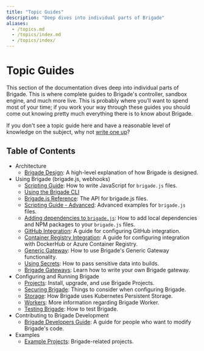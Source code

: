 ```yaml
---
title: "Topic Guides"
description: "Deep dives into individual parts of Brigade"
aliases:
  - /topics.md
  - /topics/index.md
  - /topics/index/
---
```


# Topic Guides

This section of the documentation dives deep into individual parts of Brigade. This is where complete guides to Brigade's controller, sandbox engine, and much more live. This is probably where you’ll want to spend most of your time; if you work your way through these guides you should come out knowing pretty much everything there is to know about Brigade.

If you don't see a topic guide here and have a reasonable level of knowledge on the subject, why not [write one up][write]?

## Table of Contents

- Architecture
  - [Brigade Design](design): A high-level explanation of how Brigade is designed.
- Using Brigade (brigade.js, webhooks)
  - [Scripting Guide](scripting): How to write JavaScript for `brigade.js` files.
  - [Using the Brigade CLI](brig)
  - [Brigade.js Reference](javascript): The API for brigade.js files.
  - [Scripting Guide - Advanced](scripting_advanced): Advanced examples for `brigade.js` files.
  - [Adding dependencies to `brigade.js`](dependencies): How to add local dependencies and NPM packages to your `brigade.js` files.
  - [GitHub Integration](github): A guide for configuring GitHub integration.
  - [Container Registry Integration](dockerhub): A guide for configuring integration with DockerHub or Azure Container Registry.
  - [Generic Gateway](genericgateway): How to use Brigade's Generic Gateway functionality.
  - [Using Secrets](secrets): How to pass sensitive data into builds.
  - [Brigade Gateways](gateways): Learn how to write your own Brigade gateway.
- Configuring and Running Brigade
  - [Projects](projects): Install, upgrade, and use Brigade Projects.
  - [Securing Brigade](security): Things to consider when configuring Brigade.
  - [Storage](storage): How Brigade uses Kubernetes Persistent Storage.
  - [Workers](workers): More information regarding Brigade Worker.
  - [Testing Brigade](testing): How to test Brigade.
- Contributing to Brigade Development
  - [Brigade Developers Guide](developers): A guide for people who want to modify Brigade's
    code.
- Examples
  - [Example Projects](../index/#technical): Brigade-related projects.

[write]: https://github.com/brigadecore/brigade/new/v1/content/docs/topics
